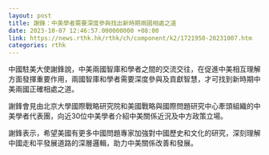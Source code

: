 ```yaml
---
layout: post
title: 謝鋒：中美學者需要深度參與找出新時期兩國相處之道
date: 2023-10-07 12:46:57.000000000 +08:00
link: https://news.rthk.hk/rthk/ch/component/k2/1721950-20231007.htm
categories: rthk
---
```


中國駐美大使謝鋒說，中美兩國智庫和學者之間的交流交往，在促進中美相互理解方面發揮重要作用，兩國智庫和學者需要深度參與及貢獻智慧，才可找到新時期中美兩國正確相處之道。

謝鋒會見由北京大學國際戰略研究院和美國戰略與國際問題研究中心牽頭組織的中美學者代表團，向近30位中美學者介紹中美關係近況及中方政策立場。 

謝鋒表示，希望美國有更多中國問題專家加強對中國歷史和文化的研究，深刻理解中國走和平發展道路的深層邏輯，助力中美關係改善和發展。
